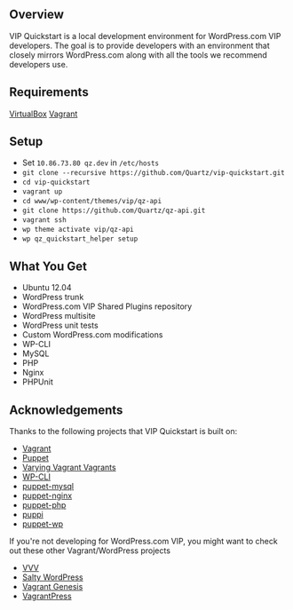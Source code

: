 ## Overview

VIP Quickstart is a local development environment for WordPress.com VIP developers. The goal is to provide developers with an environment that closely mirrors WordPress.com along with all the tools we recommend developers use.

## Requirements

[VirtualBox](https://www.virtualbox.org/wiki/Downloads)
[Vagrant](http://www.vagrantup.com/downloads.html)

## Setup

* Set `10.86.73.80 qz.dev` in `/etc/hosts`
* `git clone --recursive https://github.com/Quartz/vip-quickstart.git`
* `cd vip-quickstart`
* `vagrant up`
* `cd www/wp-content/themes/vip/qz-api`
* `git clone https://github.com/Quartz/qz-api.git`
* `vagrant ssh`
* `wp theme activate vip/qz-api`
* `wp qz_quickstart_helper setup`

## What You Get

*   Ubuntu 12.04
*   WordPress trunk
*   WordPress.com VIP Shared Plugins repository
*   WordPress multisite
*   WordPress unit tests
*   Custom WordPress.com modifications
*   WP-CLI
*   MySQL
*   PHP
*   Nginx
*   PHPUnit

## Acknowledgements

Thanks to the following projects that VIP Quickstart is built on:

* [Vagrant](http://vagrantup.com/)
* [Puppet](http://puppetlabs.com/)
* [Varying Vagrant Vagrants](https://github.com/10up/varying-vagrant-vagrants)
* [WP-CLI](http://wp-cli.org)
* [puppet-mysql](https://github.com/example42/puppet-mysql)
* [puppet-nginx](https://github.com/example42/puppet-nginx)
* [puppet-php](https://github.com/jippi/puppet-php)
* [puppi](https://github.com/example42/puppi)
* [puppet-wp](https://github.com/rmccue/puppet-wp)

If you're not developing for WordPress.com VIP, you might want to check out these other Vagrant/WordPress projects

* [VVV](https://github.com/Varying-Vagrant-Vagrants/VVV)
* [Salty WordPress](https://github.com/humanmade/Salty-WordPress)
* [Vagrant Genesis](https://github.com/genesis/wordpress/)
* [VagrantPress](https://github.com/chad-thompson/vagrantpress)

